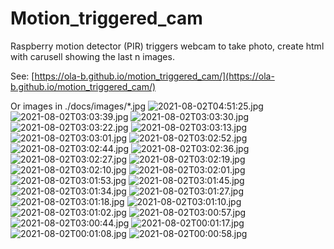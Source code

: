# Motion_triggered_cam
Raspberry motion detector (PIR) triggers webcam to take photo, create html with carusell showing the last n images.

See: [https://ola-b.github.io/motion_triggered_cam/](https://ola-b.github.io/motion_triggered_cam/)


Or images in ./docs/images/*.jpg
![2021-08-02T04:51:25.jpg](https://github.com/Ola-B/motion_triggered_cam/blob/main/docs/images/2021-08-02T04:51:25.jpg "2021-08-02T04:51:25.jpg")
![2021-08-02T03:03:39.jpg](https://github.com/Ola-B/motion_triggered_cam/blob/main/docs/images/2021-08-02T03:03:39.jpg "2021-08-02T03:03:39.jpg")
![2021-08-02T03:03:30.jpg](https://github.com/Ola-B/motion_triggered_cam/blob/main/docs/images/2021-08-02T03:03:30.jpg "2021-08-02T03:03:30.jpg")
![2021-08-02T03:03:22.jpg](https://github.com/Ola-B/motion_triggered_cam/blob/main/docs/images/2021-08-02T03:03:22.jpg "2021-08-02T03:03:22.jpg")
![2021-08-02T03:03:13.jpg](https://github.com/Ola-B/motion_triggered_cam/blob/main/docs/images/2021-08-02T03:03:13.jpg "2021-08-02T03:03:13.jpg")
![2021-08-02T03:03:01.jpg](https://github.com/Ola-B/motion_triggered_cam/blob/main/docs/images/2021-08-02T03:03:01.jpg "2021-08-02T03:03:01.jpg")
![2021-08-02T03:02:52.jpg](https://github.com/Ola-B/motion_triggered_cam/blob/main/docs/images/2021-08-02T03:02:52.jpg "2021-08-02T03:02:52.jpg")
![2021-08-02T03:02:44.jpg](https://github.com/Ola-B/motion_triggered_cam/blob/main/docs/images/2021-08-02T03:02:44.jpg "2021-08-02T03:02:44.jpg")
![2021-08-02T03:02:36.jpg](https://github.com/Ola-B/motion_triggered_cam/blob/main/docs/images/2021-08-02T03:02:36.jpg "2021-08-02T03:02:36.jpg")
![2021-08-02T03:02:27.jpg](https://github.com/Ola-B/motion_triggered_cam/blob/main/docs/images/2021-08-02T03:02:27.jpg "2021-08-02T03:02:27.jpg")
![2021-08-02T03:02:19.jpg](https://github.com/Ola-B/motion_triggered_cam/blob/main/docs/images/2021-08-02T03:02:19.jpg "2021-08-02T03:02:19.jpg")
![2021-08-02T03:02:10.jpg](https://github.com/Ola-B/motion_triggered_cam/blob/main/docs/images/2021-08-02T03:02:10.jpg "2021-08-02T03:02:10.jpg")
![2021-08-02T03:02:01.jpg](https://github.com/Ola-B/motion_triggered_cam/blob/main/docs/images/2021-08-02T03:02:01.jpg "2021-08-02T03:02:01.jpg")
![2021-08-02T03:01:53.jpg](https://github.com/Ola-B/motion_triggered_cam/blob/main/docs/images/2021-08-02T03:01:53.jpg "2021-08-02T03:01:53.jpg")
![2021-08-02T03:01:45.jpg](https://github.com/Ola-B/motion_triggered_cam/blob/main/docs/images/2021-08-02T03:01:45.jpg "2021-08-02T03:01:45.jpg")
![2021-08-02T03:01:34.jpg](https://github.com/Ola-B/motion_triggered_cam/blob/main/docs/images/2021-08-02T03:01:34.jpg "2021-08-02T03:01:34.jpg")
![2021-08-02T03:01:27.jpg](https://github.com/Ola-B/motion_triggered_cam/blob/main/docs/images/2021-08-02T03:01:27.jpg "2021-08-02T03:01:27.jpg")
![2021-08-02T03:01:18.jpg](https://github.com/Ola-B/motion_triggered_cam/blob/main/docs/images/2021-08-02T03:01:18.jpg "2021-08-02T03:01:18.jpg")
![2021-08-02T03:01:10.jpg](https://github.com/Ola-B/motion_triggered_cam/blob/main/docs/images/2021-08-02T03:01:10.jpg "2021-08-02T03:01:10.jpg")
![2021-08-02T03:01:02.jpg](https://github.com/Ola-B/motion_triggered_cam/blob/main/docs/images/2021-08-02T03:01:02.jpg "2021-08-02T03:01:02.jpg")
![2021-08-02T03:00:57.jpg](https://github.com/Ola-B/motion_triggered_cam/blob/main/docs/images/2021-08-02T03:00:57.jpg "2021-08-02T03:00:57.jpg")
![2021-08-02T03:00:44.jpg](https://github.com/Ola-B/motion_triggered_cam/blob/main/docs/images/2021-08-02T03:00:44.jpg "2021-08-02T03:00:44.jpg")
![2021-08-02T00:01:17.jpg](https://github.com/Ola-B/motion_triggered_cam/blob/main/docs/images/2021-08-02T00:01:17.jpg "2021-08-02T00:01:17.jpg")
![2021-08-02T00:01:08.jpg](https://github.com/Ola-B/motion_triggered_cam/blob/main/docs/images/2021-08-02T00:01:08.jpg "2021-08-02T00:01:08.jpg")
![2021-08-02T00:00:58.jpg](https://github.com/Ola-B/motion_triggered_cam/blob/main/docs/images/2021-08-02T00:00:58.jpg "2021-08-02T00:00:58.jpg")
